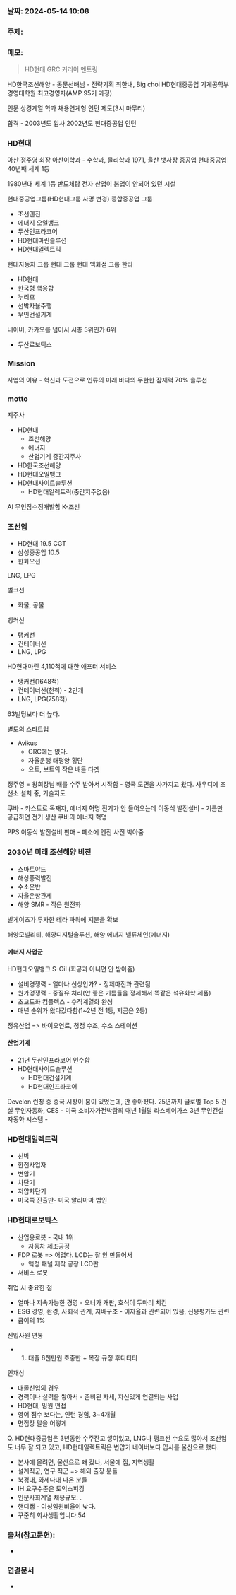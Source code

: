### 날짜: 2024-05-14 10:08

### 주제: 

### 메모:
> HD현대 GRC 커리어 멘토링

HD한국조선해양 - 동문선배님 - 전략기획 최한내, Big choi
HD현대중공업
기계공학부 
경영대학원 최고경영자(AMP 95기 과정)

인문 상경계열 학과
채용연계형 인턴 제도(3시 마무리)


합격 - 
2003년도 입사
2002년도 현대중공업 인턴

### HD현대
아산 정주영 회장
아산이학과 - 수학과, 물리학과
1971, 울산 뱃사장 중공업
현대중공업 40년째 세계 1등

1980년대 세계 1등
반도체랑 전자 산업이 붐업이 안되어 있던 시설

현대중공업그룹(HD현대그룹 사명 변경)
종합중공업 그룹
- 조선엔진
- 에너지 오일뱅크
- 두산인프라코어
- HD현대마린솔루션
- HD현대일렉트릭

현대자동차 그룹
현대 그룹
현대 백화점 그룹
한라

- HD현대
- 한국형 핵융합
- 누리호
- 선박자율주행
- 무인건설기계

네이버, 카카오를 넘어서
시총 5위인가 6위

- 두산로보틱스

### Mission
사업의 이유 - 혁신과 도전으로 인류의 미래
바다의 무한한 잠재력 70% 솔루션

### motto



지주사
- HD현대
	- 조선해양
	- 에너지
	- 산업기계
중간지주사
- HD한국조선해양
- HD현대오일뱅크
- HD현대사이트솔루션
	- HD현대일렉트릭(중간지주없음)

AI 무인잠수정개발함
K-조선


### 조선업
- HD현대 19.5 CGT
- 삼성중공업 10.5
- 한화오션

LNG, LPG

벌크선
- 화물, 공물

뱅커선
- 탱커선
- 컨테이너선
- LNG, LPG


HD현대마린
4,110척에 대한 애프터 서비스

- 탱커선(1648척)
- 컨테이너선(천척) - 2만개
- LNG, LPG(758척)

63빌딩보다 더 높다.

별도의 스타트업
- Avikus 
	- GRC에는 없다.
	- 자율운행 태평양 횡단
	- 요트, 보트의 작은 배들 타겟

정주영 = 왕회장님
배를 수주 받아서 시작함 - 영국 도면을 사가지고 왔다.
사우디에 조선소 설치 중, 기술지도

쿠바 - 카스트로 독재자, 에너지 혁명
전기가 안 들어오는데 이동식 발전설비 - 기름만 공급하면 전기 생산
쿠바의 에너지 혁명

PPS 이동식 발전설비 판매 - 페소에 엔진 사진 박아줌

### 2030년 미래 조선해양 비전
- 스마트야드
- 해상풍력발전
- 수소운반
- 자율운항관제
- 해양 SMR - 작은 원전화

빌게이츠가 투자한 테라 파워에 지분을 확보

해양모빌리티, 해양디지털솔루션, 해양 에너지 밸류체인(에너지)


#### 에너지 사업군
HD현대오일뱅크
S-Oil
(화공과 아니면 안 받아줌)
- 설비경쟁력 - 얼마나 신상인가? - 정제마진과 관련됨
- 원가경쟁력 - 중질유 처리(안 좋은 기름들을 정제해서 똑같은 석유화학 제품)
- 초고도화 컴플렉스 - 수직계열화 완성
- 매년 순위가 왔다갔다함(1~2년 전 1등, 지금은 2등)

정유산업 => 바이오연료, 청정 수조, 수소 스테이션

#### 산업기계
- 21년 두산인프라코어 인수함
- HD현대사이트솔루션
	- HD현대건설기계
	- HD현대인프라코어

Develon 런칭 중
중국 시장이 붐이 있었는데, 안 좋아졌다.
25년까지 글로벌 Top 5
건설 무인자동화,
CES - 미국 소비자가전박람회 매년 1월달 라스베이가스 3년
무인건설 자동화 시스템 - 

### HD현대일렉트릭
- 선박
- 한전사업자
- 변압기
- 차단기
- 저압차단기
- 미국쪽 진출만- 미국 알리마마 법인

### HD현대로보틱스
- 산업용로봇 - 국내 1위
	- 자동차 제조공정
- FDP 로봇 => 어렵다. LCD는 잘 안 만들어서
	- 액정 패널 제작 공장 LCD판
- 서비스 로봇


취업 시 중요한 점
- 얼마나 지속가능한 경영 - 오너가 개판, 호식이 두마리 치킨
- ESG 경영, 환경, 사회적 관계, 지배구조 - 이자율과 관련되어 있음, 신용평가도 관련
- 급여의 1%


신입사원 연봉
- 1) 대졸 6천만원 초중반 + 복장 규정 후디티티

인재상
- 대졸신입의 경우
- 경력이나 실력을 쌓아서 - 준비된 자세, 자신있게 연결되는 사업
- HD현대, 임원 면접
- 영어 점수 보다는, 인턴 경험, 3~4개월
- 면접장 말을 어떻게

Q. HD현대중공업은 3년동안 수주잔고 쌓여있고, LNG나 탱크선 수요도 많아서 조선업도 너무 잘 되고 있고, HD현대일렉트릭은 변압기
네이버보다 입사를 울산으로 했다.

- 본사에 올려면, 울산으로 왜 갔냐, 서울에 집, 지역생활
- 설계직군, 연구 직군 => 해외 출장 분들
- 북경대, 와세다대 나온 분들
- IH 요구수준은 토익스피킹
- 인문사회계열 채용규모: . 
- 핸디캡 - 여성임원비율이 낮다.
- 꾸준히 회사생활입니다.54

### 출처(참고문헌):
- 

### 연결문서
- 